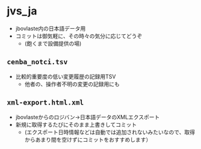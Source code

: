 # jvs_ja
- jbovlaste内の日本語データ用
- コミットは御気軽に、その時々の気分に応じてどうぞ
  - (飽くまで設備提供の場)
## `cenba_notci.tsv`
- 比較的重要度の低い変更履歴の記録用TSV
  - 他者の、操作者不明の変更の記録用にも
## `xml-export.html.xml`
- jbovlasteからのロジバン→日本語データのXMLエクスポート
- 新規に取得するたびにそのまま上書きしてコミット
  - (エクスポート日時情報などは自動では追加されないみたいなので、取得からあまり間を空けずにコミットをおすすめします）
